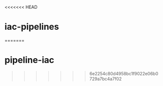 <<<<<<< HEAD
# iac-pipelines
=======
# pipeline-iac
>>>>>>> 6e2254c80d4958bc1f9022e06b0729a7bc4a7f02
